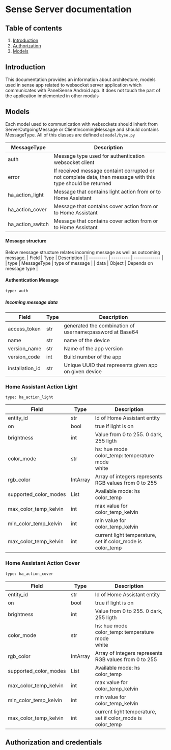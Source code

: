 # Sense Server documentation

## Table of contents
1. [Introduction](#introduction)
2. [Authorization](#authorized)
3. [Models](#models)

## Introduction
This documentation provides an information about architecture, models used in sense app related to websocket server application which communicates with PanelSense Android app. It does not touch the part of the application implemented in other moduls

## Models
Each model used to communication with websockets should inherit from ServerOutgoingMessage or ClientIncomingMessage and should contains MessageType. All of this classes are defined at `model/byse.py`

| MessageType   | Description |
| ------------- | ----------- |
| auth          | Message type used for authentication websocket client |
| error         | If received message containt corrupted or not complete data, then message with this type should be returned |
| ha_action_light     | Message that contains light action from or to Home Assistant |
| ha_action_cover     | Message that contains cover action from or to Home Assistant |
| ha_action_switch     | Message that contains cover action from or to Home Assistant |

#### Message structure
Below message structure relates incoming message as well as outcoming message.
| Field     | Type          | Description   |
| --------- | ---------     | ------------- |
| type      | MessageType   | type of message |
| data      | Object        | Depends on message type |

#### Authentication Message

 `type: auth`

##### Incoming message data
| Field     | Type      | Description       |
| --------- | --------- | ----------------- |
| access_token      | str       | generated the combination of username:password at Base64 |
| name              | str       | name of the device |
| version_name      | str       | Name of the app version |
| version_code      | int       | Build number of the app |
| installation_id   | str       | Unique UUID that represents given app on given device |

### Home Assistant Action Light

`type: ha_action_light`

| Field     | Type      | Description       |
| --------- | --------- | ----------------- |
| entity_id | str       | Id of Home Assistant entity   |
| on        | bool      | true if light is on   |
| brightness    | int   | Value from 0 to 255. 0 dark, 255 ligth    |
| color_mode    | str   | hs: hue mode <br>  color_temp: temperature mode <br> white|
| rgb_color | IntArray  | Array of integers represents RGB values from 0 to 255
| supported_color_modes | List<str> | Available mode: hs color_temp |
| max_color_temp_kelvin | int   | max value for color_temp_kelvin |
| min_color_temp_kelvin | int   | min value for color_temp_kelvin|
| max_color_temp_kelvin | int   | current light temperature, set if color_mode is color_temp|

### Home Assistant Action Cover

`type: ha_action_cover`

| Field     | Type      | Description       |
| --------- | --------- | ----------------- |
| entity_id | str       | Id of Home Assistant entity   |
| on        | bool      | true if light is on   |
| brightness    | int   | Value from 0 to 255. 0 dark, 255 ligth    |
| color_mode    | str   | hs: hue mode <br>  color_temp: temperature mode <br> white|
| rgb_color | IntArray  | Array of integers represents RGB values from 0 to 255
| supported_color_modes | List<str> | Available mode: hs color_temp |
| max_color_temp_kelvin | int   | max value for color_temp_kelvin |
| min_color_temp_kelvin | int   | min value for color_temp_kelvin|
| max_color_temp_kelvin | int   | current light temperature, set if color_mode is color_temp|

## Authorization and credentials